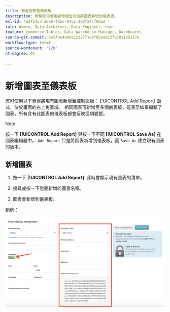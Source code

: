 ```yaml
---
title: 新增圖表至儀表板
description: 瞭解如何使用新增報告功能將圖表新增到儀表板。
exl-id: 4a4f14c3-a6ab-4abc-9451-2a0f2fcf06a2
role: Admin, Data Architect, Data Engineer, User
feature: Commerce Tables, Data Warehouse Manager, Dashboards
source-git-commit: 6e2f9e4a9e91212771e6f6baa8c2f8101125217a
workflow-type: tm+mt
source-wordcount: '120'
ht-degree: 0%

---
```


# 新增圖表至儀表板

您可使用以下專案將現有圖表新增至控制面板： [!UICONTROL Add Report] 函式，位於畫面的右上角區域。 相同圖表可新增至多個儀表板，這表示如果編輯了圖表，所有含有此圖表的儀表板都會反映這項變更。

>[!NOTE]
>
>按一下 **[!UICONTROL Add Report]** 與按一下不同 **[!UICONTROL Save As]** 在圖表編輯器中。 `Add Report` 只是將圖表新增到儀表板，而 `Save As` 建立現有圖表的版本。

## 新增圖表

1. 按一下 **[!UICONTROL Add Report]**. 此時會顯示現有圖表的清單。

1. 搜尋或按一下您要新增的圖表名稱。

1. 圖表會新增到儀表板。

範例：

![新增圖表](../../assets/sql-integration-encrypted-yes.png)
